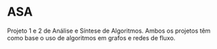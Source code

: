 # ASA

Projeto 1 e 2 de Análise e Síntese de Algoritmos.
Ambos os projetos têm como base o uso de algoritmos em grafos e redes de fluxo.
